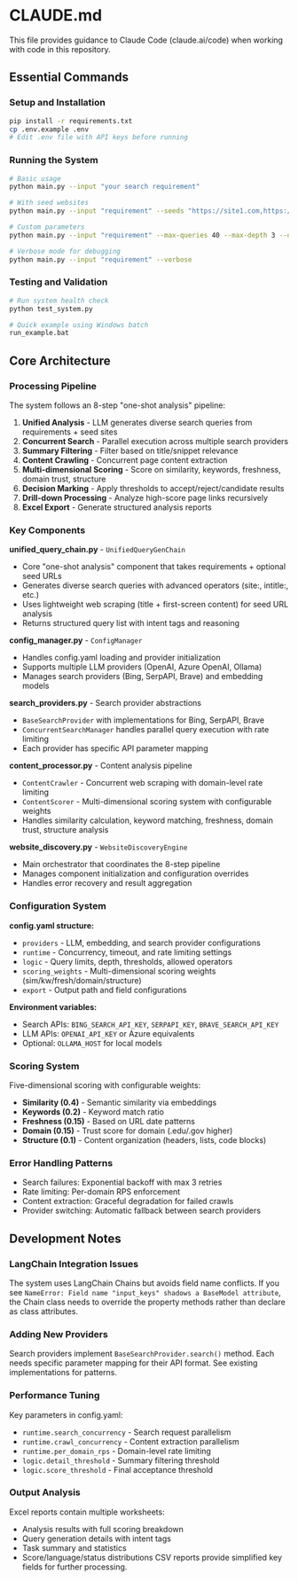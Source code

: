 # CLAUDE.md

This file provides guidance to Claude Code (claude.ai/code) when working with code in this repository.

## Essential Commands

### Setup and Installation
```bash
pip install -r requirements.txt
cp .env.example .env
# Edit .env file with API keys before running
```

### Running the System
```bash
# Basic usage
python main.py --input "your search requirement"

# With seed websites
python main.py --input "requirement" --seeds "https://site1.com,https://site2.com"

# Custom parameters
python main.py --input "requirement" --max-queries 40 --max-depth 3 --output results.xlsx

# Verbose mode for debugging
python main.py --input "requirement" --verbose
```

### Testing and Validation
```bash
# Run system health check
python test_system.py

# Quick example using Windows batch
run_example.bat
```

## Core Architecture

### Processing Pipeline
The system follows an 8-step "one-shot analysis" pipeline:
1. **Unified Analysis** - LLM generates diverse search queries from requirements + seed sites
2. **Concurrent Search** - Parallel execution across multiple search providers
3. **Summary Filtering** - Filter based on title/snippet relevance
4. **Content Crawling** - Concurrent page content extraction
5. **Multi-dimensional Scoring** - Score on similarity, keywords, freshness, domain trust, structure
6. **Decision Marking** - Apply thresholds to accept/reject/candidate results
7. **Drill-down Processing** - Analyze high-score page links recursively
8. **Excel Export** - Generate structured analysis reports

### Key Components

**unified_query_chain.py** - `UnifiedQueryGenChain`
- Core "one-shot analysis" component that takes requirements + optional seed URLs
- Generates diverse search queries with advanced operators (site:, intitle:, etc.)
- Uses lightweight web scraping (title + first-screen content) for seed URL analysis
- Returns structured query list with intent tags and reasoning

**config_manager.py** - `ConfigManager`  
- Handles config.yaml loading and provider initialization
- Supports multiple LLM providers (OpenAI, Azure OpenAI, Ollama)
- Manages search providers (Bing, SerpAPI, Brave) and embedding models

**search_providers.py** - Search provider abstractions
- `BaseSearchProvider` with implementations for Bing, SerpAPI, Brave
- `ConcurrentSearchManager` handles parallel query execution with rate limiting
- Each provider has specific API parameter mapping

**content_processor.py** - Content analysis pipeline  
- `ContentCrawler` - Concurrent web scraping with domain-level rate limiting
- `ContentScorer` - Multi-dimensional scoring system with configurable weights
- Handles similarity calculation, keyword matching, freshness, domain trust, structure analysis

**website_discovery.py** - `WebsiteDiscoveryEngine`
- Main orchestrator that coordinates the 8-step pipeline
- Manages component initialization and configuration overrides
- Handles error recovery and result aggregation

### Configuration System

**config.yaml structure:**
- `providers` - LLM, embedding, and search provider configurations
- `runtime` - Concurrency, timeout, and rate limiting settings  
- `logic` - Query limits, depth, thresholds, allowed operators
- `scoring_weights` - Multi-dimensional scoring weights (sim/kw/fresh/domain/structure)
- `export` - Output path and field configurations

**Environment variables:**
- Search APIs: `BING_SEARCH_API_KEY`, `SERPAPI_KEY`, `BRAVE_SEARCH_API_KEY`
- LLM APIs: `OPENAI_API_KEY` or Azure equivalents
- Optional: `OLLAMA_HOST` for local models

### Scoring System
Five-dimensional scoring with configurable weights:
- **Similarity (0.4)** - Semantic similarity via embeddings
- **Keywords (0.2)** - Keyword match ratio
- **Freshness (0.15)** - Based on URL date patterns  
- **Domain (0.15)** - Trust score for domain (.edu/.gov higher)
- **Structure (0.1)** - Content organization (headers, lists, code blocks)

### Error Handling Patterns
- Search failures: Exponential backoff with max 3 retries
- Rate limiting: Per-domain RPS enforcement
- Content extraction: Graceful degradation for failed crawls
- Provider switching: Automatic fallback between search providers

## Development Notes

### LangChain Integration Issues
The system uses LangChain Chains but avoids field name conflicts. If you see `NameError: Field name "input_keys" shadows a BaseModel attribute`, the Chain class needs to override the property methods rather than declare as class attributes.

### Adding New Providers
Search providers implement `BaseSearchProvider.search()` method. Each needs specific parameter mapping for their API format. See existing implementations for patterns.

### Performance Tuning
Key parameters in config.yaml:
- `runtime.search_concurrency` - Search request parallelism
- `runtime.crawl_concurrency` - Content extraction parallelism  
- `runtime.per_domain_rps` - Domain-level rate limiting
- `logic.detail_threshold` - Summary filtering threshold
- `logic.score_threshold` - Final acceptance threshold

### Output Analysis
Excel reports contain multiple worksheets:
- Analysis results with full scoring breakdown
- Query generation details with intent tags
- Task summary and statistics
- Score/language/status distributions
CSV reports provide simplified key fields for further processing.